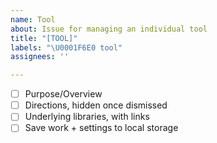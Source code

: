```yaml
---
name: Tool
about: Issue for managing an individual tool
title: "[TOOL]"
labels: "\U0001F6E0️ tool"
assignees: ''

---
```


- [ ] Purpose/Overview
- [ ] Directions, hidden once dismissed
- [ ] Underlying libraries, with links
- [ ] Save work + settings to local storage
